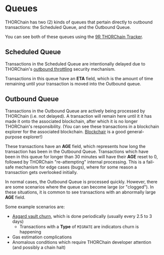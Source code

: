 # Queues

THORChain has two (2) kinds of queues that pertain directly to outbound
transactions: the Scheduled Queue, and the Outbound Queue.

You can see both of these queues using the [9R THORChain Tracker].

## Scheduled Queue

Transactions in the Scheduled Queue are intentionally delayed due to
THORChain's [outbound throttling](delays.md) security mechanism.

Transactions in this queue have an **ETA** field, which is the amount of time
remaining until your transaction is moved into the Outbound queue.

## Outbound Queue

Transactions in the Outbound Queue are actively being processed by THORChain
(i.e. not delayed).  A transaction will remain here until it it has made it
onto the associated blockchain, after which it is no longer THORChain's
responsibility.  (You can see these transactions in a blockchain explorer for
the associated blockchain.  [Blockchair] is a good general-purpose explorer!)

These transactions have an **AGE** field, which represents how long the
transaction has been in the Outbound Queue.  Transactions which have been in
this queue for longer than 30 minutes will have their **AGE** reset to 0,
followed by THORChain "re-attempting" internal processing.  This is a fail-safe
mechanism for edge cases (bugs), where for some reason a transaction gets
overlooked initially.

In normal cases, the Outbound Queue is processed quickly.  However, there are
some scenarios where the queue can become large (or "clogged").  In these
situations, it is common to see transactions with an abnormally large **AGE**
field.

Some example scenarios are:

- [Asgard vault churn], which is done periodically (usually every 2.5 to 3 days)
  - Transactions with a **Type** of `MIGRATE` are indicators churn is happening
- Gas estimation complications
- Anomalous conditions which require THORChain developer attention (and possibly
  a chain halt)

[9R THORChain Tracker]: https://track.ninerealms.com/
[Asgard vault churn]: https://docs.thorchain.org/thornodes/overview#churning
[Blockchair]: https://blockchair.com/
